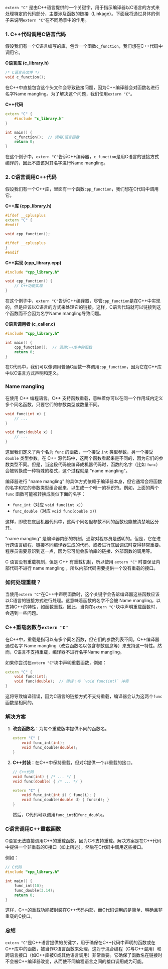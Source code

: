 `extern "C"` 是由C++语言提供的一个关键字，用于指示编译器以C语言的方式来处理特定的代码部分，主要涉及函数的链接（Linkage）。下面我将通过具体的例子来说明`extern "C"`在不同场景中的作用。

### 1. C++代码调用C语言代码

假设我们有一个C语言编写的库，包含一个函数`c_function`，我们想在C++代码中调用它。

**C语言库 (c_library.h)**

```c
/* C语言头文件 */
void c_function();
```

在C++中直接包含这个头文件会导致链接问题，因为C++编译器会对函数名进行名字Name mangling。为了解决这个问题，我们使用`extern "C"`。

**C++代码**

```cpp
extern "C" {
    #include "c_library.h"
}

int main() {
    c_function();  // 调用C语言函数
    return 0;
}
```

在这个例子中，`extern "C"`告诉C++编译器，`c_function`是用C语言的链接方式编译的，因此不应该对其名字进行Name mangling。

### 2. C语言调用C++代码

假设我们有一个C++库，里面有一个函数`cpp_function`，我们想在C代码中调用它。

**C++库 (cpp_library.h)**

```cpp
#ifdef __cplusplus
extern "C" {
#endif

void cpp_function();

#ifdef __cplusplus
}
#endif
```

**C++实现 (cpp_library.cpp)**

```cpp
#include "cpp_library.h"

void cpp_function() {
    // C++功能实现
}
```

在这个例子中，`extern "C"`告诉C++编译器，尽管`cpp_function`是在C++中实现的，但是应该以C语言的方式来处理它的链接。这样，C语言代码就可以链接到这个函数而不会因为名字Name mangling导致问题。

**C语言调用者 (c_caller.c)**

```c
#include "cpp_library.h"

int main() {
    cpp_function();  // 调用C++库中的函数
    return 0;
}
```

在C代码中，我们可以像调用普通C函数一样调用`cpp_function`，因为它在C++库中以C语言方式声明和定义。


### Name mangling

在使用 C++ 编程语言。C++ 支持函数重载，意味着你可以在同一个作用域内定义多个同名函数，只要它们的参数类型或数量不同。

```cpp
void func(int x) {
    // ...
}

void func(double x) {
    // ...
}
```

这里我们定义了两个名为 `func` 的函数，一个接受 `int` 类型参数，另一个接受 `double` 类型参数。在 C++ 源代码中，这两个函数看起来是不同的，因为它们的参数类型不同。但是，当这段代码被编译成机器代码时，函数的名字（比如 `func`）会被转换成一种特殊的格式，这个过程就是 "name mangling"。

编译器进行 "name mangling" 的具体方式依赖于编译器本身，但它通常会将函数的名字和它的参数类型组合起来，以生成一个唯一的标识符。例如，上面的两个 `func` 函数可能被转换成类似下面的名字：

- `func_int`（对应 `void func(int x)`）
- `func_double`（对应 `void func(double x)`）

这样，即使在底层机器代码中，这两个同名但参数不同的函数也能被清楚地区分开。

"name mangling" 是编译器内部的机制，通常对程序员是透明的。但是，它在进行跨语言编程、链接不同编译器生成的代码、或者进行底层调试时变得非常重要。程序员需要意识到这一点，因为它可能会影响库的链接、外部函数的调用等。

C 语言没有重载机制，但是 C++ 有重载机制，所以使用 `extern "C"` 时要保证内部代码不进行 name mangling ，所以内部代码需要提供一个没有重载的接口。

### 如何处理重载？

当使用`extern "C"`在C++中声明函数时，这个关键字会告诉编译器这些函数应该以C语言的链接方式进行处理。这意味着函数的名字不会被 Name mangling，以支持C++的特性，如函数重载。因此，当你在`extern "C"`块中声明重载函数时，会遇到一些问题。

### C++重载函数与`extern "C"`

在C++中，重载是指可以有多个同名函数，但它们的参数列表不同。C++编译器通过名字 Name mangling（改变函数名以包含参数信息等）来支持这一特性。然而，C语言不支持重载，编译器不进行名字Name mangling。

如果你尝试在`extern "C"`块中声明重载函数，例如：

```cpp
extern "C" {
    void func(int);
    void func(double);  // 错误：与 `void func(int)` 冲突
}
```

这将导致编译错误，因为C语言的链接方式不支持重载，编译器会认为这两个`func`函数是相同的。

### 解决方案

1. **改变函数名**：为每个重载版本提供不同的函数名。

   ```cpp
   extern "C" {
       void func_int(int);
       void func_double(double);
   }
   ```

2. **C++封装**：在C++中保持重载，但对C提供一个非重载的接口。

   ```cpp
   // C++代码
   void func(int) { /* ... */ }
   void func(double) { /* ... */ }

   extern "C" {
       void func_int(int i) { func(i); }
       void func_double(double d) { func(d); }
   }
   ```

   然后，C代码可以调用`func_int`和`func_double`。

### C语言调用C++重载函数

C语言无法直接调用C++的重载函数，因为C不支持重载。解决方案是在C++代码中提供一个非重载的C接口（如上所述），然后在C代码中调用这些接口。

例如：

```c
// C代码
#include "cpp_library.h"

int main() {
    func_int(10);
    func_double(3.14);
    return 0;
}
```

这样，C++的重载功能被封装在C++代码内部，而C代码调用的是简单、明确且非重载的C接口。

### 总结

`extern "C"`是C++语言提供的关键字，用于确保在C++代码中声明的函数或在C++库中的函数，被当作C语言函数来处理，这对于混合编程（C与C++混用）和跨语言接口（如C++库被C或其他语言调用）非常重要。它确保了函数名在链接时不会被C++编译器改变，从而使不同编程语言之间的接口调用成为可能。